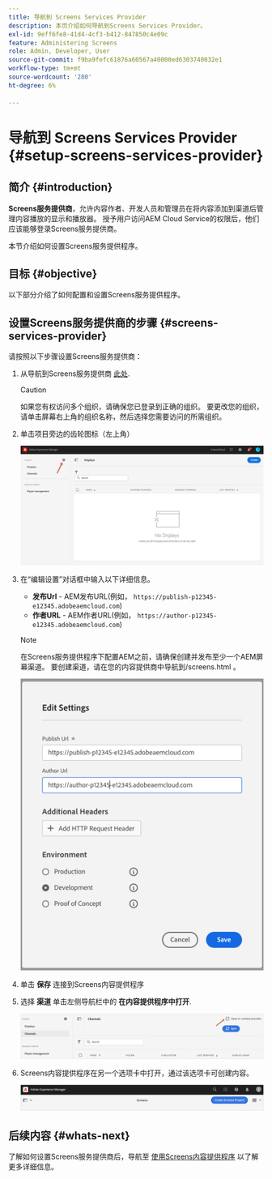 ```yaml
---
title: 导航到 Screens Services Provider
description: 本页介绍如何导航到Screens Services Provider。
exl-id: 9eff6fe8-41d4-4cf3-b412-847850c4e09c
feature: Administering Screens
role: Admin, Developer, User
source-git-commit: f9ba9fefc61876a60567a40000ed6303740032e1
workflow-type: tm+mt
source-wordcount: '280'
ht-degree: 6%

---
```


# 导航到 Screens Services Provider {#setup-screens-services-provider}

## 简介 {#introduction}

**Screens服务提供商**，允许内容作者、开发人员和管理员在将内容添加到渠道后管理内容播放的显示和播放器。 授予用户访问AEM Cloud Service的权限后，他们应该能够登录Screens服务提供商。

本节介绍如何设置Screens服务提供程序。


## 目标 {#objective}

以下部分介绍了如何配置和设置Screens服务提供程序。

## 设置Screens服务提供商的步骤 {#screens-services-provider}

请按照以下步骤设置Screens服务提供商：

1. 从导航到Screens服务提供商 [此处](https://experience.adobe.com/screens).

   >[!CAUTION]
   >如果您有权访问多个组织，请确保您已登录到正确的组织。 要更改您的组织，请单击屏幕右上角的组织名称，然后选择您需要访问的所需组织。

2. 单击项目旁边的齿轮图标（左上角）

   ![图像](/help/screens-cloud/assets/configure/configure-screens0.png)

3. 在“编辑设置”对话框中输入以下详细信息。
   * **发布Url** - AEM发布URL(例如， `https://publish-p12345-e12345.adobeaemcloud.com`)
   * **作者URL** - AEM作者URL(例如， `https://author-p12345-e12345.adobeaemcloud.com`)

   >[!NOTE]
   >在Screens服务提供程序下配置AEM之前，请确保创建并发布至少一个AEM屏幕渠道。 要创建渠道，请在您的内容提供商中导航到/screens.html 。

   ![图像](/help/screens-cloud/assets/configure/configure-screens4.png)

4. 单击 **保存** 连接到Screens内容提供程序

5. 选择 **渠道** 单击左侧导航栏中的 **在内容提供程序中打开**.

   ![图像](/help/screens-cloud/assets/configure/configure-screens1.png)

6. Screens内容提供程序在另一个选项卡中打开，通过该选项卡可创建内容。

   ![图像](/help/screens-cloud/assets/configure/configure-screens2.png)

## 后续内容 {#whats-next}

了解如何设置Screens服务提供商后，导航至 [使用Screens内容提供程序](https://experienceleague.adobe.com/docs/experience-manager-cloud-service/content/screens-as-cloud-service/configure-screens-cloud/using-screens-content-provider.html#screens-content-provider) 以了解更多详细信息。
